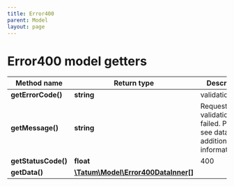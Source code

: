 ```yaml
---
title: Error400
parent: Model
layout: page
---
```


# Error400 model getters

Method name | Return type | Description | Notes
------------ | ------------- | ------------- | -------------
**getErrorCode()** | **string** | validation.failed |
**getMessage()** | **string** | Request validation failed. Please see data for additional information. |
**getStatusCode()** | **float** | 400 |
**getData()** | [**\Tatum\Model\Error400DataInner[]**](../Error400DataInner) |  |

